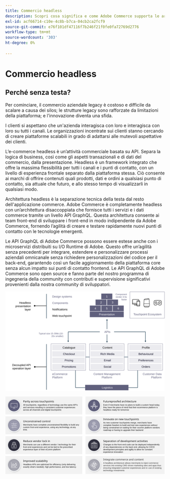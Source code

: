 ```yaml
---
title: Commercio headless
description: Scopri cosa significa e come Adobe Commerce supporta le architetture headless.
exl-id: acf66714-c10e-4c8b-b7ca-04cb2ca2fcf9
source-git-commit: e76f101df47116f7b246f21f0fe0fa72769d2776
workflow-type: tm+mt
source-wordcount: '303'
ht-degree: 0%

---
```


# Commercio headless

## Perché senza testa?

Per cominciare, il commercio aziendale legacy è costoso e difficile da scalare a causa dei silos; le strutture legacy sono rafforzate da limitazioni della piattaforma; e l&#39;innovazione diventa una sfida.

I clienti si aspettano che un&#39;azienda interagisca con loro e interagisca con loro su tutti i canali. Le organizzazioni incentrate sui clienti stanno cercando di creare piattaforme scalabili in grado di adattarsi alle mutevoli aspettative dei clienti.

L’e-commerce headless è un’attività commerciale basata su API. Separa la logica di business, così come gli aspetti transazionali e di dati del commercio, dalla presentazione. Headless è un framework integrato che offre la massima flessibilità per tutti i canali e i punti di contatto, con un livello di esperienza frontale separato dalla piattaforma stessa. Ciò consente ai marchi di offrire contenuti quali prodotti, dati e ordini a qualsiasi punto di contatto, sia attuale che futuro, e allo stesso tempo di visualizzarli in qualsiasi modo.

Architettura headless è la separazione tecnica della testa dal resto dell&#39;applicazione commerce. Adobe Commerce è completamente headless con un’architettura disaccoppiata che fornisce tutti i servizi e i dati commerce tramite un livello API GraphQL. Questa architettura consente ai team front-end di sviluppare i front-end in modo indipendente da Adobe Commerce, fornendo l’agilità di creare e testare rapidamente nuovi punti di contatto con le tecnologie emergenti.

Le API GraphQL di Adobe Commerce possono essere estese anche con i microservizi distribuiti su I/O Runtime di Adobe. Questo offre un’agilità senza precedenti per integrare, estendere e personalizzare processi aziendali omnicanale senza richiedere personalizzazioni del codice per il back-end, garantendo così un facile aggiornamento della piattaforma core senza alcun impatto sui punti di contatto frontend. Le API GraphQL di Adobe Commerce sono open source e fanno parte del nostro programma di ingegneria della community con contributi e supervisione significativi provenienti dalla nostra community di sviluppatori.

![Diagramma dell&#39;architettura di e-commerce headless](../../../assets/playbooks/headless-diagram.svg)

![Vantaggi del diagramma dell&#39;architettura commerciale headless](../../../assets/playbooks/headless-benefits.svg)

